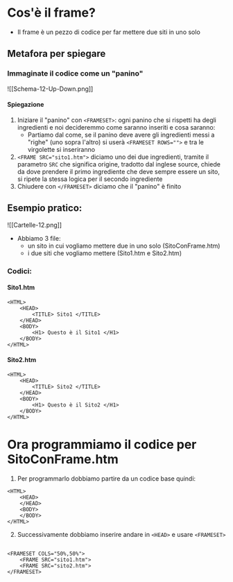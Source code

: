 # Cos'è il frame?
- Il frame è un pezzo di codice per far mettere due siti in uno solo
## Metafora per spiegare
### Immaginate il codice come un "panino"

![[Schema-12-Up-Down.png]]

#### Spiegazione 
1. Iniziare il "panino" con ```<FRAMESET>```: ogni panino che si rispetti ha degli ingredienti e noi decideremmo come saranno inseriti e cosa saranno:
	- Partiamo dal come, se il panino deve avere gli ingredienti messi a "righe" (uno sopra l'altro) si userà ```<FRAMESET ROWS="">``` e tra le virgolette si inseriranno
2. ```<FRAME SRC="sito1.htm">``` diciamo uno dei due ingredienti, tramite il parametro ```SRC``` che significa origine, tradotto dal inglese source, chiede da dove prendere il primo ingrediente che deve sempre essere un sito, si ripete la stessa logica per il secondo ingrediente
3.  Chiudere con  ```</FRAMESET>``` diciamo che il "panino" è finito
## Esempio pratico:

![[Cartelle-12.png]]
- Abbiamo 3 file:
	- un sito in cui vogliamo mettere due in uno solo (SitoConFrame.htm)
	- i due siti che vogliamo mettere (Sito1.htm e Sito2.htm)
### Codici:
#### Sito1.htm
```
<HTML>
	<HEAD>
		<TITLE> Sito1 </TITLE>
	</HEAD>
	<BODY>
		<H1> Questo è il Sito1 </H1>
	</BODY>
</HTML>
```
#### Sito2.htm
```
<HTML>
	<HEAD>
		<TITLE> Sito2 </TITLE>
	</HEAD>
	<BODY>
		<H1> Questo è il Sito2 </H1>
	</BODY>
</HTML>
```
# Ora programmiamo il codice per SitoConFrame.htm

1. Per programmarlo dobbiamo partire da un codice base quindi:

```
<HTML>
	<HEAD>
	</HEAD>
	<BODY>
	</BODY>
</HTML>
```

2. Successivamente dobbiamo inserire andare in ```<HEAD>``` e usare ```<FRAMESET>```
## 

```
<FRAMESET COLS="50%,50%">
	<FRAME SRC="sito1.htm">
	<FRAME SRC="sito2.htm">
</FRAMESET>
```